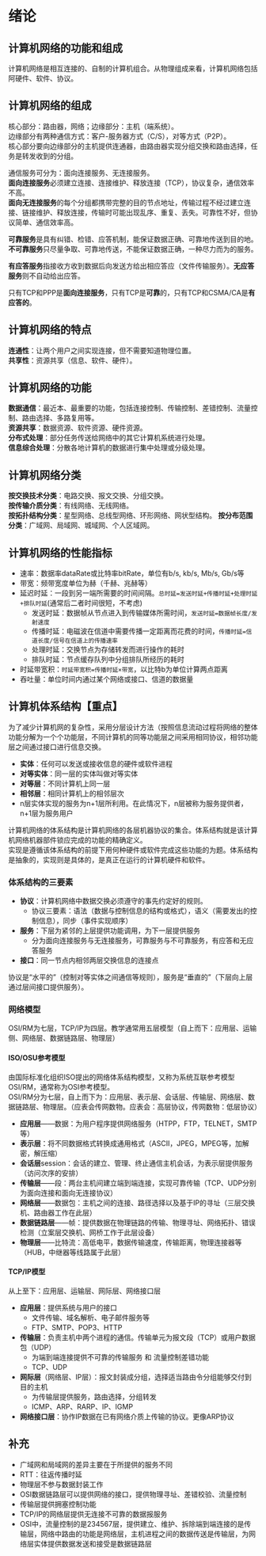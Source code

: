 # 绪论

## 计算机网络的功能和组成

计算机网络是相互连接的、自制的计算机组合。从物理组成来看，计算机网络包括阿硬件、软件、协议。

## 计算机网络的组成

核心部分：路由器，网络；边缘部分：主机（端系统）。  
边缘部分有两种通信方式：客户-服务器方式（C/S），对等方式（P2P）。  
核心部分要向边缘部分的主机提供连通器，由路由器实现分组交换和路由选择，任务是转发收到的分组。

通信服务可分为：面向连接服务、无连接服务。  
**面向连接服务**必须建立连接、连接维护、释放连接（TCP），协议复杂，通信效率不高。  
**面向无连接服务**的每个分组都携带完整的目的节点地址，传输过程不经过建立连接、链接维护、释放连接，传输时可能出现乱序、重复、丢失。可靠性不好，但协议简单、通信效率高。

**可靠服务**是具有纠错、检错、应答机制，能保证数据正确、可靠地传送到目的地。**不可靠服务**只尽量争取、可靠地传送，不能保证数据正确，一种尽力而为的服务。

**有应答服务**指接收方收到数据后向发送方给出相应答应（文件传输服务）。**无应答服务**则不自动给出应答。

只有TCP和PPP是**面向连接服务**，只有TCP是**可靠**的，只有TCP和CSMA/CA是**有应答的**。

## 计算机网络的特点

**连通性**：让两个用户之间实现连接，但不需要知道物理位置。  
**共享性**：资源共享（信息、软件、硬件）。  

## 计算机网络的功能

**数据通信**：最近本、最重要的功能，包括连接控制、传输控制、差错控制、流量控制、路由选择、多路复用等。  
**资源共享**：数据资源、软件资源、硬件资源。  
**分布式处理**：部分任务传送给网络中的其它计算机系统进行处理。  
**信息综合处理**：分散各地计算机的数据进行集中处理或分级处理。

## 计算机网络分类

**按交换技术分类**：电路交换、报文交换、分组交换。  
**按传输介质分类**：有线网络、无线网络。  
**按拓扑结构分类**：星型网络、总线型网络、环形网络、网状型结构。  **按分布范围分类**：广域网、局域网、城域网、个人区域网。  

## 计算机网络的性能指标

- 速率：数据率dataRate或比特率bitRate，单位有b/s, kb/s, Mb/s, Gb/s等
- 带宽：频带宽度单位为赫（千赫、兆赫等）
- 延迟时延：一段到另一端所需要的时间间隔。`总时延=发送时延+传播时延+处理时延+排队时延`(通常后二者时间很短，不考虑)
  - 发送时延：数据帧从节点进入到传输媒体所需时间，`发送时延=数据帧长度/发射速度`
  - 传播时延：电磁波在信道中需要传播一定距离而花费的时间，`传播时延=信道长度/信号在信道上的传播速率`
  - 处理时延：交换节点为存储转发而进行操作的耗时
  - 排队时延：节点缓存队列中分组排队所经历的耗时
- 时延带宽积：`时延带宽积=传播时延×带宽`，以比特b为单位计算两点距离
- 吞吐量：单位时间内通过某个网络或接口、信道的数据量

## 计算机体系结构【重点】

为了减少计算机网的复杂性，采用分层设计方法（按照信息流动过程将网络的整体功能分解为一个个功能层，不同计算机的同等功能层之间采用相同协议，相邻功能层之间通过接口进行信息交换。

- **实体**：任何可以发送或接收信息的硬件或软件进程
- **对等实体**：同一层的实体叫做对等实体
- **对等层**：不同计算机上同一层
- **相邻层**：相同计算机上的相邻层次
- n层实体实现的服务为n+1层所利用。在此情况下，n层被称为服务提供者，n+1层为服务用户

计算机网络的体系结构是计算机网络的各层机器协议的集合。体系结构就是该计算机网络机器部件锁应完成的功能的精确定义。  
实现是遵循该体系结构的前提下用何种硬件或软件完成这些功能的为题。体系结构是抽象的，实现则是具体的，是真正在运行的计算机硬件和软件。

### 体系结构的三要素

- **协议**：计算机网络中数据交换必须遵守的事先约定好的规则。
  - 协议三要素：语法（数据与控制信息的结构或格式），语义（需要发出的控制信息），同步（事件实现顺序）
- **服务**：下层为紧邻的上层提供功能调用，为下一层提供服务
  - 分为面向连接服务与无连接服务，可靠服务与不可靠服务，有应答和无应答服务
- **接口**：同一节点内相邻两层交换信息的连接点

协议是“水平的”（控制对等实体之间通信等规则），服务是“垂直的”（下层向上层通过层间接口提供服务）。

### 网络模型

OSI/RM为七层，TCP/IP为四层。教学通常用五层模型（自上而下：应用层、运输侧、网络层、数据链路层、物理层）

#### ISO/OSU参考模型

由国际标准化组织ISO提出的网络体系结构模型，又称为系统互联参考模型OSI/RM，通常称为OSI参考模型。  
OSI/RM分为七层，自上而下为：应用层、表示层、会话层、传输层、网络层、数据链路层、物理层。（应表会传网数物。应表会：高层协议，传网数物：低层协议）  

- **应用层**——数据：为用户程序提供网络服务（HTPP，FTP，TELNET，SMTP等）
- **表示层**：将不同数据格式转换成通用格式（ASCII，JPEG，MPEG等，加解密，解压缩）
- **会话层**session：会话的建立、管理、终止通信主机会话，为表示层提供服务（访问次序的安排）
- **传输层**——段：两台主机间建立端到端连接，实现可靠传输（TCP、UDP分别为面向连接和面向无连接协议）
- **网络层**——数据包：主机之间的连接、路径选择以及基于IP的寻址（三层交换机、路由器工作在此层）
- **数据链路层**——帧：提供数据在物理链路的传输、物理寻址、网络拓扑、错误检测（立案层交换机、网桥工作于此层设备）
- **物理层**——比特流：高低电平，数据传输速度，传输距离，物理连接器等（HUB，中继器等线路属于此层）

#### TCP/IP模型

从上至下：应用层、运输层、网际层、网络接口层

- **应用层**：提供系统与用户的接口
  - 文件传输、域名解析、电子邮件服务等
  - FTP、SMTP、POP3、HTTP
- **传输层**：负责主机中两个进程的通信。传输单元为报文段（TCP）或用户数据包（UDP）
  - 为端到端连接提供不可靠的传输服务 和 流量控制差错功能
  - TCP、UDP
- **网际层**（网络层、IP层）：报文封装成分组，选择适当路由令分组能够交付到目的主机
  - 为传输层提供服务，路由选择，分组转发
  - ICMP、ARP、RARP、IP、IGMP
- **网络接口层**：协作IP数据在已有网络介质上传输的协议。更像ARP协议

## 补充

- 广域网和局域网的差异主要在于所提供的服务不同
- RTT：往返传播时延
- 物理层不参与数据封装工作
- OSI数据链路层可以提供网络的接口，提供物理寻址、差错校验、流量控制
- 传输层提供拥塞控制功能
- TCP/IP的网络层提供无连接不可靠的数据报服务
- OSI中，流量控制的是234567层，提供建立、维护、拆除端到端连接的是传输层，网络中路由的功能是网络层，主机进程之间的数据传送是传输层，为网络层实体提供数据发送和接受是数据链路层
